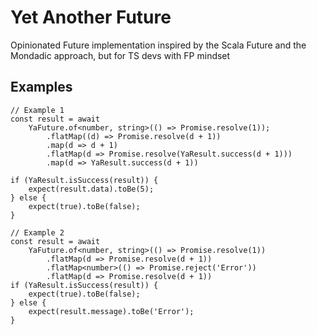 # Yet Another Future

Opinionated Future implementation inspired by the Scala Future and the Mondadic approach, but for TS devs with FP mindset

## Examples
```
// Example 1
const result = await 
    YaFuture.of<number, string>(() => Promise.resolve(1));
        .flatMap((d) => Promise.resolve(d + 1))
        .map(d => d + 1)
        .flatMap(d => Promise.resolve(YaResult.success(d + 1)))
        .map(d => YaResult.success(d + 1))

if (YaResult.isSuccess(result)) {
    expect(result.data).toBe(5);
} else {
    expect(true).toBe(false);
}

// Example 2
const result = await 
    YaFuture.of<number, string>(() => Promise.resolve(1))
        .flatMap(d => Promise.resolve(d + 1))
        .flatMap<number>(() => Promise.reject('Error'))
        .flatMap(d => Promise.resolve(d + 1))
if (YaResult.isSuccess(result)) {
    expect(true).toBe(false);
} else {
    expect(result.message).toBe('Error');
}
```
